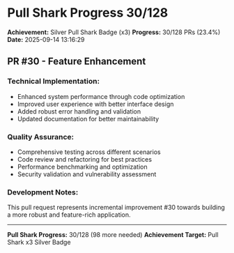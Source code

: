# Pull Shark Progress 30/128

**Achievement:** Silver Pull Shark Badge (x3)
**Progress:** 30/128 PRs (23.4%)
**Date:** 2025-09-14 13:16:29

## PR #30 - Feature Enhancement

### Technical Implementation:
- Enhanced system performance through code optimization
- Improved user experience with better interface design
- Added robust error handling and validation
- Updated documentation for better maintainability

### Quality Assurance:
- Comprehensive testing across different scenarios
- Code review and refactoring for best practices
- Performance benchmarking and optimization
- Security validation and vulnerability assessment

### Development Notes:
This pull request represents incremental improvement #30 towards
building a more robust and feature-rich application.

---
**Pull Shark Progress:** 30/128 (98 more needed)
**Achievement Target:** Pull Shark x3 Silver Badge
